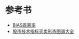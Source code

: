 # 参考书
  * [BIAS乖离率](http://www.net767.com/Special/bias/)
* [股市技术指标买卖形态图谱大全](https://weread.qq.com/web/reader/79632e005b1c587964c5a68)
